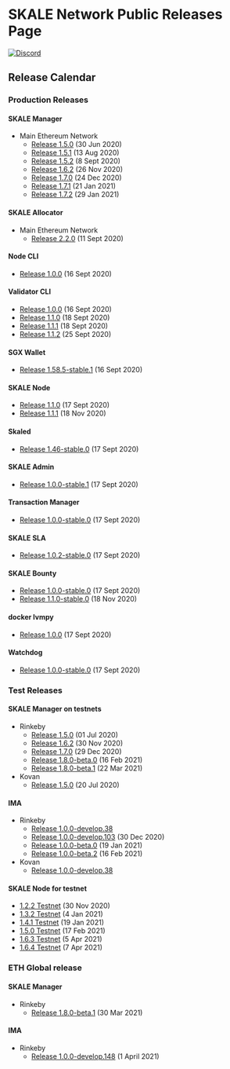 # SKALE Network Public Releases Page

[![Discord](https://img.shields.io/discord/534485763354787851.svg)](https://discord.gg/vvUtWJB)

## Release Calendar

### Production Releases

#### SKALE Manager

- Main Ethereum Network
  - [Release 1.5.0](/releases/mainnet/skale-manager/1.5.0) (30 Jun 2020)
  - [Release 1.5.1](/releases/mainnet/skale-manager/1.5.1) (13 Aug 2020)
  - [Release 1.5.2](/releases/mainnet/skale-manager/1.5.2) (8 Sept 2020)
  - [Release 1.6.2](/releases/mainnet/skale-manager/1.6.2) (26 Nov 2020)
  - [Release 1.7.0](/releases/mainnet/skale-manager/1.7.0) (24 Dec 2020)
  - [Release 1.7.1](/releases/mainnet/skale-manager/1.7.1) (21 Jan 2021)
  - [Release 1.7.2](/releases/mainnet/skale-manager/1.7.2) (29 Jan 2021)

#### SKALE Allocator

- Main Ethereum Network
  - [Release 2.2.0](/releases/mainnet/skale-allocator/2.2.0) (11 Sept 2020)

#### Node CLI

- [Release 1.0.0](https://github.com/skalenetwork/skale-node-cli/releases/tag/1.0.0) (16 Sept 2020)

#### Validator CLI

- [Release 1.0.0](https://github.com/skalenetwork/validator-cli/releases/tag/1.0.0) (16 Sept 2020)
- [Release 1.1.0](https://github.com/skalenetwork/validator-cli/releases/tag/1.1.0) (18 Sept 2020)
- [Release 1.1.1](https://github.com/skalenetwork/validator-cli/releases/tag/1.1.1) (18 Sept 2020)
- [Release 1.1.2](https://github.com/skalenetwork/validator-cli/releases/tag/1.1.2) (25 Sept 2020)

#### SGX Wallet

- [Release 1.58.5-stable.1](https://github.com/skalenetwork/sgxwallet/releases/tag/1.58.5-stable.1) (16 Sept 2020)

#### SKALE Node

- [Release 1.1.0](https://github.com/skalenetwork/skale-node/releases/tag/1.1.0) (17 Sept 2020)
- [Release 1.1.1](https://github.com/skalenetwork/skale-node/releases/tag/1.1.1) (18 Nov 2020)

#### Skaled

- [Release 1.46-stable.0](https://github.com/skalenetwork/skaled/releases/tag/1.46-stable.0) (17 Sept 2020)  

#### SKALE Admin

- [Release 1.0.0-stable.1](https://github.com/skalenetwork/skale-admin/releases/tag/1.0.0-stable.0) (17 Sept 2020)  

#### Transaction Manager

- [Release 1.0.0-stable.0](https://github.com/skalenetwork/transaction-manager/releases/tag/1.0.0-stable.0) (17 Sept 2020)

#### SKALE SLA

- [Release 1.0.2-stable.0](https://github.com/skalenetwork/sla-agent/releases/tag/1.0.2-stable.0) (17 Sept 2020)

#### SKALE Bounty

- [Release 1.0.0-stable.0](https://github.com/skalenetwork/bounty-agent/releases/tag/1.0.0-stable.0) (17 Sept 2020)
- [Release 1.1.0-stable.0](https://github.com/skalenetwork/bounty-agent/releases/tag/1.1.0-stable.0) (18 Nov 2020)

#### docker lvmpy

- [Release 1.0.0](https://github.com/skalenetwork/docker-lvmpy/releases/tag/1.0.0) (17 Sept 2020)

#### Watchdog

- [Release 1.0.0-stable.0](https://github.com/skalenetwork/skale-watchdog/releases/tag/1.0.0-stable.0) (17 Sept 2020)

### Test Releases

#### SKALE Manager on testnets

- Rinkeby
  - [Release 1.5.0](/releases/rinkeby/skale-manager/1.5.0) (01 Jul 2020)
  - [Release 1.6.2](/releases/rinkeby/skale-manager/1.6.2) (30 Nov 2020)
  - [Release 1.7.0](/releases/rinkeby/skale-manager/1.7.0) (29 Dec 2020)
  - [Release 1.8.0-beta.0](/releases/rinkeby/skale-manager/1.8.0/skale-manager-1.8.0-rinkeby-abi.json) (16 Feb 2021)
  - [Release 1.8.0-beta.1](/releases/rinkeby/skale-manager/1.8.0/skale-manager-1.8.0-beta.1-rinkeby-abi.json) (22 Mar 2021)
- Kovan
  - [Release 1.5.0](/releases/kovan/skale-manager/1.5.0) (20 Jul 2020)

#### IMA

- Rinkeby
  - [Release 1.0.0-develop.38](/releases/rinkeby/IMA/1.0.0-develop.38)
  - [Release 1.0.0-develop.103](releases/rinkeby/IMA/1.0.0-develop.103) (30 Dec 2020)
  - [Release 1.0.0-beta.0](/releases/rinkeby/IMA/1.0.0-beta.0) (19 Jan 2021)
  - [Release 1.0.0-beta.2](/releases/rinkeby/IMA/1.0.0-beta.2) (16 Feb 2021)
- Kovan
  - [Release 1.0.0-develop.38](/releases/kovan/IMA/1.0.0-develop.38)

#### SKALE Node for testnet

- [1.2.2 Testnet](https://github.com/skalenetwork/skale-node/releases/tag/1.2.2-testnet) (30 Nov 2020)
- [1.3.2 Testnet](https://github.com/skalenetwork/skale-node/releases/tag/1.3.2-testnet) (4 Jan 2021)
- [1.4.1 Testnet](https://github.com/skalenetwork/skale-node/releases/tag/1.4.1-testnet) (19 Jan 2021)
- [1.5.0 Testnet](https://github.com/skalenetwork/skale-node/releases/tag/1.5.0-testnet) (17 Feb 2021)
- [1.6.3 Testnet](https://github.com/skalenetwork/skale-node/releases/tag/1.6.3-testnet) (5 Apr 2021)
- [1.6.4 Testnet](https://github.com/skalenetwork/skale-node/releases/tag/1.6.4-testnet) (7 Apr 2021)

### ETH Global release

#### SKALE Manager

- Rinkeby
  - [Release 1.8.0-beta.1](/releases/eth-global/skale-manager/1.8.0/skale-manager-1.8.0-beta.1-rinkeby-abi.json) (30 Mar 2021)

#### IMA

- Rinkeby
  - [Release 1.0.0-develop.148](/releases/eth-global/IMA/1.0.0-develop.148/proxyMainnet.json) (1 April 2021)
